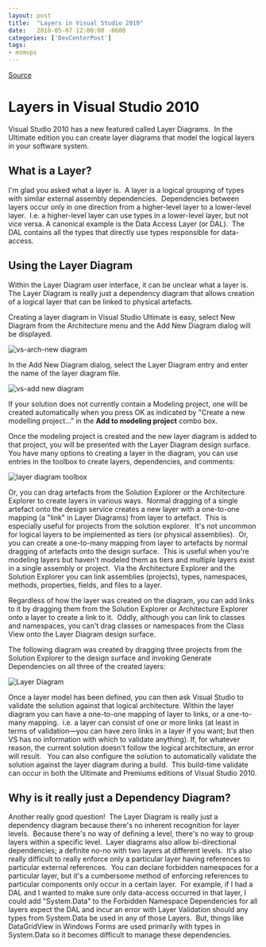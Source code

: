 ```yaml
---
layout: post
title:  "Layers in Visual Studio 2010"
date:   2010-05-07 12:00:00 -0600
categories: ['DevCenterPost']
tags:
- msmvps
---
```

[Source](http://blogs.msmvps.com/peterritchie/2010/05/08/layers-in-visual-studio-2010/ "Permalink to Layers in Visual Studio 2010")

# Layers in Visual Studio 2010

Visual Studio 2010 has a new featured called Layer Diagrams.  In the Ultimate edition you can create layer diagrams that model the logical layers in your software system.

## What is a Layer?

I'm glad you asked what a layer is.  A layer is a logical grouping of types with similar external assembly dependencies.  Dependencies between layers occur only in one direction from a higher-level layer to a lower-level layer.  I.e. a higher-level layer can use types in a lower-level layer, but not vice versa. A canonical example is the Data Access Layer (or DAL).  The DAL contains all the types that directly use types responsible for data-access.

## Using the Layer Diagram

Within the Layer Diagram user interface, it can be unclear what a layer is.  The Layer Diagram is really just a dependency diagram that allows creation of a logical layer that can be linked to physical artefacts.

Creating a layer diagram in Visual Studio Ultimate is easy, select New Diagram from the Architecture menu and the Add New Diagram dialog will be displayed.

![vs-arch-new diagram][1]

In the Add New Diagram dialog, select the Layer Diagram entry and enter the name of the layer diagram file.

![vs-add new diagram][2]

If your solution does not currently contain a Modeling project, one will be created automatically when you press OK as indicated by "Create a new modelling project…" in the **Add to modeling project** combo box.

Once the modeling project is created and the new layer diagram is added to that project, you will be presented with the Layer Diagram design surface.  You have many options to creating a layer in the diagram, you can use entries in the toolbox to create layers, dependencies, and comments:

![layer diagram toolbox][3]

Or, you can drag artefacts from the Solution Explorer or the Architecture Explorer to create layers in various ways.  Normal dragging of a single artefact onto the design service creates a new layer with a one-to-one mapping (a "link" in Layer Diagrams) from layer to artefact.  This is especially useful for projects from the solution explorer.  It's not uncommon for logical layers to be implemented as tiers (or physical assemblies).  Or, you can create a one-to-many mapping from layer to artefacts by normal dragging of artefacts onto the design surface.  This is useful when you're modeling layers but haven't modeled them as tiers and multiple layers exist in a single assembly or project.  Via the Architecture Explorer and the Solution Explorer you can link assemblies (projects), types, namespaces, methods, properties, fields, and files to a layer.

Regardless of how the layer was created on the diagram, you can add links to it by dragging them from the Solution Explorer or Architecture Explorer onto a layer to create a link to it.  Oddly, although you can link to classes and namespaces, you can't drag classes or namespaces from the Class View onto the Layer Diagram design surface.

The following diagram was created by dragging three projects from the Solution Explorer to the design surface and invoking Generate Dependencies on all three of the created layers:

![Layer Diagram][4]

Once a layer model has been defined, you can then ask Visual Studio to validate the solution against that logical architecture. Within the layer diagram you can have a one-to-one mapping of layer to links, or a one-to-many mapping.  i.e. a layer can consist of one or more links (at least in terms of validation—you can have zero links in a layer if you want; but then VS has no information with which to validate anything). If, for whatever reason, the current solution doesn't follow the logical architecture, an error will result.   You can also configure the solution to automatically validate the solution against the layer diagram during a build.  This build-time validate can occur in both the Ultimate and Premiums editions of Visual Studio 2010.

## Why is it really just a Dependency Diagram?

Another really good question!  The Layer Diagram is really just a dependency diagram because there's no inherent recognition for layer levels.  Because there's no way of defining a level, there's no way to group layers within a specific level.  Layer diagrams also allow bi-directional dependencies; a definite no-no with two layers at different levels.  It's also really difficult to really enforce only a particular layer having references to particular external references.  You can declare forbidden namespaces for a particular layer, but it's a cumbersome method of enforcing references to particular components only occur in a certain layer.  For example, if I had a DAL and I wanted to make sure only data-access occurred in that layer, I could add "System.Data" to the Forbidden Namespace Dependencies for all layers expect the DAL and incur an error with Layer Validation should any types from System.Data be used in any of those Layers.  But, things like DataGridView in Windows Forms are used primarily with types in System.Data so it becomes difficult to manage these dependencies.

[1]: http://msmvps.com/cfs-file.ashx/__key/CommunityServer.Blogs.Components.WeblogFiles/peterritchie.metablogapi/8053.vsarchnewdiagram_5F00_thumb_5F00_46279258.png "vs-arch-new diagram"
[2]: http://msmvps.com/cfs-file.ashx/__key/CommunityServer.Blogs.Components.WeblogFiles/peterritchie.metablogapi/1425.vsaddnewdiagram_5F00_thumb_5F00_2DD4783D.png "vs-add new diagram"
[3]: http://msmvps.com/cfs-file.ashx/__key/CommunityServer.Blogs.Components.WeblogFiles/peterritchie.metablogapi/2086.layerdiagramtoolbox_5F00_thumb_5F00_46EFD275.png "layer diagram toolbox"
[4]: http://msmvps.com/cfs-file.ashx/__key/CommunityServer.Blogs.Components.WeblogFiles/peterritchie.metablogapi/2570.LayerDiagram_5F00_thumb_5F00_0575201C.png "Layer Diagram"

